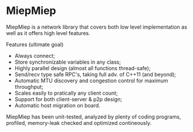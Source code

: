 # MiepMiep

MiepMiep is a network library that covers both low level implementation as
well as it offers high level features.

Features (ultimate goal)
  - Always connect;
  - Store synchronizable variables in any class;
  - Highly parallel design (almost all functions thread-safe);
  - Send/recv type safe RPC's, taking full adv. of C++11 (and beyond);
  - Automatic MTU discovery and congestion control for maximum throughput;
  - Scales easily to pratically any client count;
  - Support for both client-server & p2p design;
  - Automatic host migration on board.
  
  MiepMiep has been unit-tested, analyzed by plenty of coding programs, profiled, memory-leak checked
  and optimized contineously.
